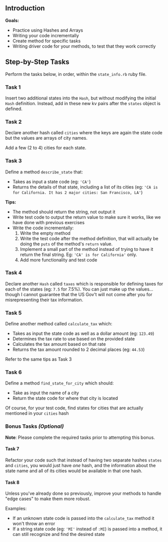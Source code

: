 ## Introduction

**Goals:** 

* Practice using Hashes and Arrays
* Writing your code incrementally
* Create method for specific tasks
* Writing driver code for your methods, to test that they work correctly

## Step-by-Step Tasks

Perform the tasks below, in order, within the `state_info.rb` ruby file.

### Task 1

Insert two additional states into the `Hash`, but without modifying the initial `Hash` definition. Instead, add in these new kv pairs after the `states` object is defined.

### Task 2

Declare another hash called `cities` where the keys are again the state code but the values are arrays of city names.

Add a few (2 to 4) cities for each state.

### Task 3

Define a method `describe_state` that:

* Takes as input a state code (eg: `'CA'`)
* Returns the details of that state, including a list of its cities (eg: `'CA is for California. It has 2 major cities: San Francisco, LA'`)

**Tips:**
* The method should return the string, not output it
* Write test code to output the return value to make sure it works, like we have done with previous exercises
* Write the code incrementally:
  1. Write the empty method
  2. Write the test code after the method definition, that will actually be doing the `puts` of the method's `return` value.
  3. Implement a small part of the method instead of trying to have it return the final string. Eg: `'CA' is for California'` only.
  4. Add more functionality and test code

### Task 4

Declare another `Hash` called `taxes` which is responsible for defining taxes for each of the states (eg: `7.5` for 7.5%). You can just make up the values... though I cannot guarantee that the US Gov't will not come after you for misrepresenting their tax information.

### Task 5

Define another method called `calculate_tax` which:

* Takes as input the state code as well as a dollar amount (eg: `123.49`)
* Determines the tax rate to use based on the provided state
* Calculates the tax amount based on that rate
* Returns the tax amount rounded to 2 decimal places (eg: `44.53`)

Refer to the same tips as Task 3

### Task 6

Define a method `find_state_for_city` which should:

* Take as input the name of a city
* Return the state code for where that city is located

Of course, for your test code, find states for cities that are actually mentioned in your `cities` hash

### Bonus Tasks _(Optional)_

**Note**: Please complete the required tasks prior to attempting this bonus.

#### Task 7

Refactor your code such that instead of having two separate hashes `states` and `cities`, you would just have _one_ hash, and the information about the state name and all of its cities would be available in that one hash.

#### Task 8

Unless you've already done so previously, improve your methods to handle "edge cases" to make them more robust.

Examples:
* If an unknown state code is passed into the `calculate_tax` method it won't throw an error
* If a string state code (eg: `'MI'` instead of `:MI`) is passed into a method, it can still recognize and find the desired state